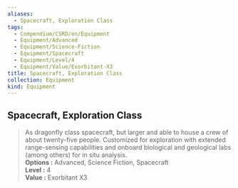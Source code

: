 ```yaml
---
aliases:
  - Spacecraft, Exploration Class
tags:
  - Compendium/CSRD/en/Equipment
  - Equipment/Advanced
  - Equipment/Science-Fiction
  - Equipment/Spacecraft
  - Equipment/Level/4
  - Equipment/Value/Exorbitant-X3
title: Spacecraft, Exploration Class
collection: Equipment
kind: Equipment
---
```

## Spacecraft, Exploration Class  
  
>As dragonfly class spacecraft, but larger and able to house a crew of about twenty-five people. Customized for exploration with extended range-sensing capabilities and onboard biological and geological labs (among others) for in situ analysis.  
> **Options :** Advanced, Science Fiction, Spacecraft  
> **Level :** 4  
> **Value :** Exorbitant X3